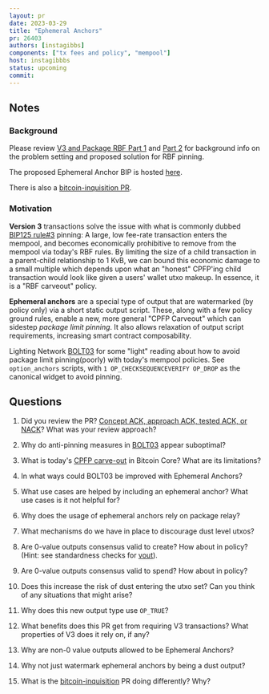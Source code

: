 ```yaml
---
layout: pr
date: 2023-03-29
title: "Ephemeral Anchors"
pr: 26403
authors: [instagibbs]
components: ["tx fees and policy", "mempool"]
host: instagibbbs
status: upcoming
commit: 
---
```


## Notes

### Background

Please review [V3 and Package RBF Part 1](https://bitcoincore.reviews/25038) and [Part 2](https://bitcoincore.reviews/25038-2) for background info on the problem setting and proposed solution for RBF pinning.

The proposed Ephemeral Anchor BIP is hosted [here](https://github.com/instagibbs/bips/blob/ephemeral_anchor/bip-ephemeralanchors.mediawiki).

There is also a [bitcoin-inquisition PR](https://github.com/bitcoin-inquisition/bitcoin/pull/23).

### Motivation

**Version 3** transactions solve the issue with what is commonly dubbed [BIP125 rule#3](https://github.com/bitcoin/bips/blob/master/bip-0125.mediawiki) pinning: A large, low fee-rate transaction enters the mempool, and becomes economically prohibitive to remove from the mempool via today's RBF rules. By limiting the size of a child transaction in a parent-child relationship to 1 KvB, we can bound this economic damage to a small multiple which depends upon what an "honest" CPFP'ing child transaction would look like given a users' wallet utxo makeup. In essence, it is a "RBF carveout" policy.

**Ephemeral anchors** are a special type of output that are watermarked (by policy only) via a short static output script. These, along with a few policy ground rules, enable a new, more general "CPFP Carveout" which can sidestep *package limit pinning*. It also allows relaxation of output script requirements, increasing smart contract composability.

Lighting Network [BOLT03](https://github.com/lightning/bolts/blob/master/03-transactions.md#commitment-transaction-outputs) for some "light" reading about how to avoid package limit pinning(poorly) with today's mempool policies. See `option_anchors` scripts, with `1 OP_CHECKSEQUENCEVERIFY OP_DROP` as the canonical widget to avoid pinning.

## Questions

1. Did you review the PR? [Concept ACK, approach ACK, tested ACK, or NACK](https://github.com/bitcoin/bitcoin/blob/master/CONTRIBUTING.md#peer-review)? What was your review approach?

1. Why do anti-pinning measures in [BOLT03](https://github.com/lightning/bolts/blob/master/03-transactions.md#commitment-transaction-outputs) appear suboptimal?

1. What is today's [CPFP carve-out](https://bitcoinops.org/en/topics/cpfp-carve-out/) in Bitcoin Core? What are its limitations?

1. In what ways could BOLT03 be improved with Ephemeral Anchors?

1. What use cases are helped by including an ephemeral anchor? What use cases is it not helpful for?

1. Why does the usage of ephemeral anchors rely on package relay?

1. What mechanisms do we have in place to discourage dust level utxos?

1. Are 0-value outputs consensus valid to create? How about in policy? (Hint: see standardness checks for [vout](https://github.com/bitcoin/bitcoin/blob/e352f5ab6b60ec1cc549997275e945238508cdee/src/policy/policy.cpp#L133-L148)).

1. Are 0-value outputs consensus valid to spend? How about in policy?

1. Does this increase the risk of dust entering the utxo set? Can you think of any situations that might arise?

1. Why does this new output type use `OP_TRUE`?

1. What benefits does this PR get from requiring V3 transactions? What properties of V3 does it rely on, if any?

1. Why are non-0 value outputs allowed to be Ephemeral Anchors?

1. Why not just watermark ephemeral anchors by being a dust output?

1. What is the [bitcoin-inquisition](https://github.com/bitcoin-inquisition/bitcoin/pull/23) PR doing differently? Why?

<!--
## Meeting Log
{% irc %}
{% endirc %}
-->
